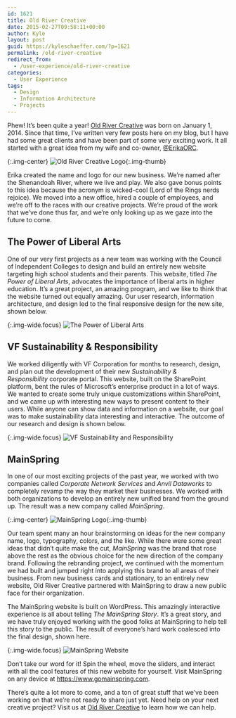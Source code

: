 ```yaml
---
id: 1621
title: Old River Creative
date: 2015-02-27T09:58:11+00:00
author: Kyle
layout: post
guid: https://kyleschaeffer.com/?p=1621
permalink: /old-river-creative
redirect_from:
  - /user-experience/old-river-creative
categories:
  - User Experience
tags:
  - Design
  - Information Architecture
  - Projects
---
```

Phew! It’s been quite a year! [Old River Creative](http://oldrivercreative.com) was born on January 1, 2014. Since that time, I’ve written very few posts here on my blog, but I have had some great clients and have been part of some very exciting work. It all started with a great idea from my wife and co-owner, [@ErikaORC](https://twitter.com/ErikaORC).

{:.img-center}
![Old River Creative Logo](/assets/img/Mountain-Logo-Wordmark.png){:.img-thumb}

Erika created the name and logo for our new business. We’re named after the Shenandoah River, where we live and play. We also gave bonus points to this idea because the acronym is wicked-cool (Lord of the Rings nerds rejoice). We moved into a new office, hired a couple of employees, and we’re off to the races with our creative projects. We’re proud of the work that we’ve done thus far, and we’re only looking up as we gaze into the future to come.

## The Power of Liberal Arts

One of our very first projects as a new team was working with the Council of Independent Colleges to design and build an entirely new website targeting high school students and their parents. This website, titled _The Power of Liberal Arts_, advocates the importance of liberal arts in higher education. It’s a great project, an amazing program, and we like to think that the website turned out equally amazing. Our user research, information architecture, and design led to the final responsive design for the new site, shown below.

{:.img-wide.focus}
![The Power of Liberal Arts](/assets/img/Power-of-Liberal-Arts-Home.jpg)

## VF Sustainability & Responsibility

We worked diligently with VF Corporation for months to research, design, and plan out the development of their new _Sustainability & Responsibility_ corporate portal. This website, built on the SharePoint platform, bent the rules of Microsoft’s enterprise product in a lot of ways. We wanted to create some truly unique customizations within SharePoint, and we came up with interesting new ways to present content to their users. While anyone can show data and information on a website, our goal was to make sustainability data interesting and interactive. The outcome of our research and design is shown below.

{:.img-wide.focus}
![VF Sustainability and Responsibility](/assets/img/VF-Sustainability-Home.jpg)

## MainSpring

In one of our most exciting projects of the past year, we worked with two companies called _Corporate Network Services_ and _Anvil Dataworks_ to completely revamp the way they market their businesses. We worked with both organizations to develop an entirely new unified brand from the ground up. The result was a new company called _MainSpring_.

{:.img-center}
![MainSpring Logo](/assets/img/MainSpring-Logo.jpg){:.img-thumb}

Our team spent many an hour brainstorming on ideas for the new company name, logo, typography, colors, and the like. While there were some great ideas that didn’t quite make the cut, _MainSpring_ was the brand that rose above the rest as the obvious choice for the new direction of the company brand. Following the rebranding project, we continued with the momentum we had built and jumped right into applying this brand to all areas of their business. From new business cards and stationary, to an entirely new website, Old River Creative partnered with MainSpring to draw a new public face for their organization.

The MainSpring website is built on WordPress. This amazingly interactive experience is all about telling _The MainSpring Story_. It’s a great story, and we have truly enjoyed working with the good folks at MainSpring to help tell this story to the public. The result of everyone’s hard work coalesced into the final design, shown here.

{:.img-wide.focus}
![MainSpring Website](/assets/img/MainSpring-Home-e1425048334574.jpg)

Don’t take our word for it! Spin the wheel, move the sliders, and interact with all the cool features of this new website for yourself. Visit MainSpring on any device at <https://www.gomainspring.com>.

There’s quite a lot more to come, and a ton of great stuff that we’ve been working on that we’re not ready to share just yet. Need help on your next creative project? Visit us at [Old River Creative](http://oldrivercreative.com) to learn how we can help.
